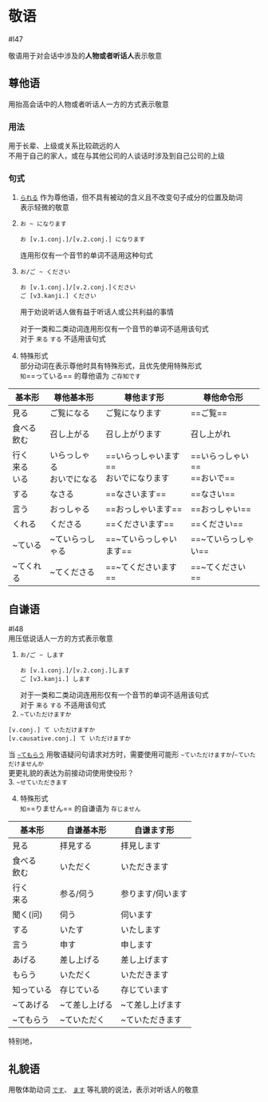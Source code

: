 # 敬语
 #l47  

敬语用于对会话中涉及的**人物或者听话人**表示敬意  

## 尊他语
用抬高会话中的人物或者听话人一方的方式表示敬意  
### 用法
用于长辈、上级或关系比较疏远的人  
不用于自己的家人，或在与其他公司的人谈话时涉及到自己公司的上级  

### 句式
1. [`られる`](../5.auxi_verb/られる.md#尊他自动词) 作为尊他语，但不具有被动的含义且不改变句子成分的位置及助词  
	表示轻微的敬意  
2. `お ~ になります`  
	```nihongo
	お [v.1.conj.]/[v.2.conj.] になります  
	```
	连用形仅有一个音节的单词不适用这种句式  
	
3. `お/ご ~ ください`  
	```nihongo
	お [v.1.conj.]/[v.2.conj.]ください  
	ご [v3.kanji.] ください  
	```
	用于劝说听话人做有益于听话人或公共利益的事情  
	
	对于一类和二类动词连用形仅有一个音节的单词不适用该句式  
	对于 `来る` `する` 不适用该句式  

4. 特殊形式  
	部分动词在表示尊他时具有特殊形式，且优先使用特殊形式  
	`知`==っている== 的尊他语为 `ご存知です`  

| 基本形            | 尊他基本形            | 尊他ます形                    | 尊他命令形                 |
| -------------- | ---------------- | ------------------------ | --------------------- |
| 見る             | ご覧になる            | ご覧になります                  | ==ご覧==                |
| 食べる<br>飲む      | 召し上がる            | 召し上がります                  | 召し上がれ                 |
| 行く<br>来る<br>いる | いらっしゃる<br>おいでになる | ==いらっしゃいます==<br>おいでになります | ==いらっしゃい==<br>==おいで== |
| する             | なさる              | ==なさいます==                | ==なさい==               |
| 言う             | おっしゃる            | ==おっしゃいます==              | ==おっしゃい==             |
| くれる            | くださる             | ==くださいます==               | ==ください==              |
| ~ている           | ~ていらっしゃる         | ==~ていらっしゃいます==           | ==~ていらっしゃい==          |
| ~てくれる          | ~てくださる           | ==~てくださいます==             | ==~てください==            |

## 自谦语
 #l48  
用压低说话人一方的方式表示敬意  

1. `お/ご ~ します`  
	```nihongo
	お [v.1.conj.]/[v.2.conj.]します  
	ご [v3.kanji.] します  
	```
	对于一类和二类动词连用形仅有一个音节的单词不适用该句式  
	对于 `来る` `する` 不适用该句式  
2. `~ていただけますか`
```nihongo
[v.conj.] て いただけますか  
[v.causative.conj.] て いただけますか  
```

当 [`~てもらう`](../6.subsidiary_verb/て+授受动词.md#表示动作的转移) 用敬语疑问句请求对方时，需要使用可能形 `~ていただけますか`/`~ていただけませんか`  
更更礼貌的表达为前接动词使用使役形？  
3. `~せていただきます`

4. 特殊形式  
	`知`==りません== 的自谦语为 `存じません`  

| 基本形       | 自谦基本形   | 自谦ます形     |
| --------- | ------- | --------- |
| 見る        | 拝見する    | 拝見します     |
| 食べる<br>飲む | いただく    | いただきます    |
| 行く<br>来る  | 参る/伺う   | 参ります/伺います |
| 聞く(问)     | 伺う      | 伺います      |
| する        | いたす     | いたします     |
| 言う        | 申す      | 申します      |
| あげる       | 差し上げる   | 差し上げます    |
| もらう       | いただく    | いただきます    |
| 知っている     | 存じている   | 存じています    |
| ~てあげる     | ~て差し上げる | ~て差し上げます  |
| ~てもらう     | ~ていただく  | ~ていただきます  |

特别地，


## 礼貌语

用敬体助动词 [`です`](../5.auxi_verb/です.md)、 [`ます`](../5.auxi_verb/ます.md) 等礼貌的说法，表示对听话人的敬意  
